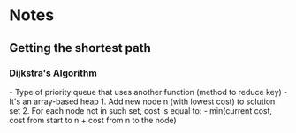 <h1>Notes</h1>

<h2>Getting the shortest path</h2>
<h3>Dijkstra's Algorithm</h3>
- Type of priority queue that uses another function (method to reduce key)
  - It's an array-based heap
1. Add new node n (with lowest cost) to solution set
2. For each node not in such set, cost is equal to:
  - min(current cost, cost from start to n + cost from n to the node)
